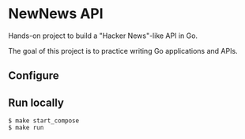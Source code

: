 # NewNews API

Hands-on project to build a "Hacker News"-like API in Go.

The goal of this project is to practice writing Go applications and APIs.

## Configure

## Run locally

```
$ make start_compose
$ make run
```
